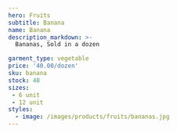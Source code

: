 ```yaml
---
hero: Fruits
subtitle: Banana
name: Banana
description_markdown: >-
  Bananas, Sold in a dozen

garment_type: vegetable
price: '40.00/dozen'
sku: banana
stock: 48
sizes:
 - 6 unit
 - 12 unit
styles:
  - image: /images/products/fruits/bananas.jpg
---
```


